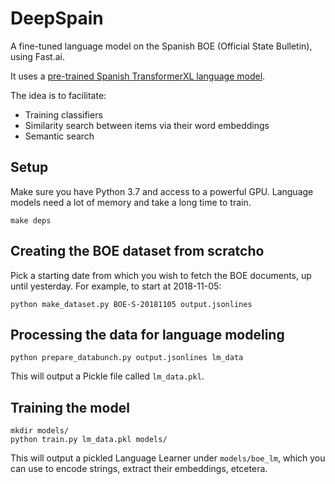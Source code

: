 # DeepSpain

A fine-tuned language model on the Spanish BOE (Official State Bulletin), using Fast.ai.

It uses a [pre-trained Spanish TransformerXL language model](https://github.com/mmcctt00/SpanishTransformerXL).

The idea is to facilitate:

- Training classifiers
- Similarity search between items via their word embeddings
- Semantic search

## Setup

Make sure you have Python 3.7 and access to a powerful GPU. Language models need a lot of memory and take a long time to train.

    make deps

## Creating the BOE dataset from scratcho

Pick a starting date from which you wish to fetch the BOE documents, up until yesterday. For example, to start at 2018-11-05:

    python make_dataset.py BOE-S-20181105 output.jsonlines

## Processing the data for language modeling

    python prepare_databunch.py output.jsonlines lm_data

This will output a Pickle file called `lm_data.pkl`.

## Training the model

    mkdir models/
    python train.py lm_data.pkl models/

This will output a pickled Language Learner under `models/boe_lm`, which you can use to encode strings, extract their embeddings, etcetera.

